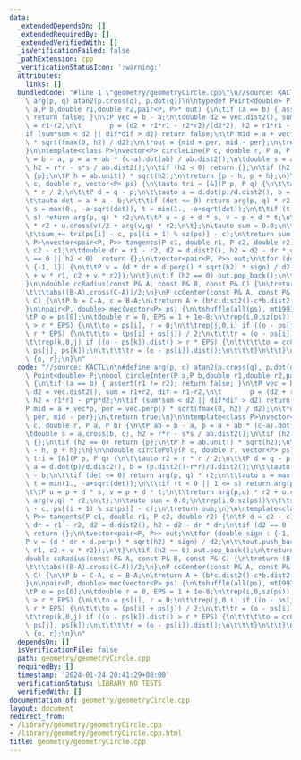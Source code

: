 ```yaml
---
data:
  _extendedDependsOn: []
  _extendedRequiredBy: []
  _extendedVerifiedWith: []
  _isVerificationFailed: false
  _pathExtension: cpp
  _verificationStatusIcon: ':warning:'
  attributes:
    links: []
  bundledCode: "#line 1 \"geometry/geometryCircle.cpp\"\n//source: KACTL\n\n#define\
    \ arg(p, q) atan2(p.cross(q), p.dot(q))\n\ntypedef Point<double> P;\nbool circleInter(P\
    \ a,P b,double r1,double r2,pair<P, P>* out) {\n\tif (a == b) { assert(r1 != r2);\
    \ return false; }\n\tP vec = b - a;\n\tdouble d2 = vec.dist2(), sum = r1+r2, dif\
    \ = r1-r2,\n\t       p = (d2 + r1*r1 - r2*r2)/(d2*2), h2 = r1*r1 - p*p*d2;\n\t\
    if (sum*sum < d2 || dif*dif > d2) return false;\n\tP mid = a + vec*p, per = vec.perp()\
    \ * sqrt(fmax(0, h2) / d2);\n\t*out = {mid + per, mid - per};\n\treturn true;\n\
    }\n\ntemplate<class P>\nvector<P> circleLine(P c, double r, P a, P b) {\n\tP ab\
    \ = b - a, p = a + ab * (c-a).dot(ab) / ab.dist2();\n\tdouble s = a.cross(b, c),\
    \ h2 = r*r - s*s / ab.dist2();\n\tif (h2 < 0) return {};\n\tif (h2 == 0) return\
    \ {p};\n\tP h = ab.unit() * sqrt(h2);\n\treturn {p - h, p + h};\n}\n\ndouble circlePoly(P\
    \ c, double r, vector<P> ps) {\n\tauto tri = [&](P p, P q) {\n\t\tauto r2 = r\
    \ * r / 2;\n\t\tP d = q - p;\n\t\tauto a = d.dot(p)/d.dist2(), b = (p.dist2()-r*r)/d.dist2();\n\
    \t\tauto det = a * a - b;\n\t\tif (det <= 0) return arg(p, q) * r2;\n\t\tauto\
    \ s = max(0., -a-sqrt(det)), t = min(1., -a+sqrt(det));\n\t\tif (t < 0 || 1 <=\
    \ s) return arg(p, q) * r2;\n\t\tP u = p + d * s, v = p + d * t;\n\t\treturn arg(p,u)\
    \ * r2 + u.cross(v)/2 + arg(v,q) * r2;\n\t};\n\tauto sum = 0.0;\n\trep(i,0,sz(ps))\n\
    \t\tsum += tri(ps[i] - c, ps[(i + 1) % sz(ps)] - c);\n\treturn sum;\n}\n\ntemplate<class\
    \ P>\nvector<pair<P, P>> tangents(P c1, double r1, P c2, double r2) {\n\tP d =\
    \ c2 - c1;\n\tdouble dr = r1 - r2, d2 = d.dist2(), h2 = d2 - dr * dr;\n\tif (d2\
    \ == 0 || h2 < 0)  return {};\n\tvector<pair<P, P>> out;\n\tfor (double sign :\
    \ {-1, 1}) {\n\t\tP v = (d * dr + d.perp() * sqrt(h2) * sign) / d2;\n\t\tout.push_back({c1\
    \ + v * r1, c2 + v * r2});\n\t}\n\tif (h2 == 0) out.pop_back();\n\treturn out;\n\
    }\n\ndouble ccRadius(const P& A, const P& B, const P& C) {\n\treturn (B-A).dist()*(C-B).dist()*(A-C).dist()/\n\
    \t\t\tabs((B-A).cross(C-A))/2;\n}\nP ccCenter(const P& A, const P& B, const P&\
    \ C) {\n\tP b = C-A, c = B-A;\n\treturn A + (b*c.dist2()-c*b.dist2()).perp()/b.cross(c)/2;\n\
    }\n\npair<P, double> mec(vector<P> ps) {\n\tshuffle(all(ps), mt19937(time(0)));\n\
    \tP o = ps[0];\n\tdouble r = 0, EPS = 1 + 1e-8;\n\trep(i,0,sz(ps)) if ((o - ps[i]).dist()\
    \ > r * EPS) {\n\t\to = ps[i], r = 0;\n\t\trep(j,0,i) if ((o - ps[j]).dist() >\
    \ r * EPS) {\n\t\t\to = (ps[i] + ps[j]) / 2;\n\t\t\tr = (o - ps[i]).dist();\n\t\
    \t\trep(k,0,j) if ((o - ps[k]).dist() > r * EPS) {\n\t\t\t\to = ccCenter(ps[i],\
    \ ps[j], ps[k]);\n\t\t\t\tr = (o - ps[i]).dist();\n\t\t\t}\n\t\t}\n\t}\n\treturn\
    \ {o, r};\n}\n"
  code: "//source: KACTL\n\n#define arg(p, q) atan2(p.cross(q), p.dot(q))\n\ntypedef\
    \ Point<double> P;\nbool circleInter(P a,P b,double r1,double r2,pair<P, P>* out)\
    \ {\n\tif (a == b) { assert(r1 != r2); return false; }\n\tP vec = b - a;\n\tdouble\
    \ d2 = vec.dist2(), sum = r1+r2, dif = r1-r2,\n\t       p = (d2 + r1*r1 - r2*r2)/(d2*2),\
    \ h2 = r1*r1 - p*p*d2;\n\tif (sum*sum < d2 || dif*dif > d2) return false;\n\t\
    P mid = a + vec*p, per = vec.perp() * sqrt(fmax(0, h2) / d2);\n\t*out = {mid +\
    \ per, mid - per};\n\treturn true;\n}\n\ntemplate<class P>\nvector<P> circleLine(P\
    \ c, double r, P a, P b) {\n\tP ab = b - a, p = a + ab * (c-a).dot(ab) / ab.dist2();\n\
    \tdouble s = a.cross(b, c), h2 = r*r - s*s / ab.dist2();\n\tif (h2 < 0) return\
    \ {};\n\tif (h2 == 0) return {p};\n\tP h = ab.unit() * sqrt(h2);\n\treturn {p\
    \ - h, p + h};\n}\n\ndouble circlePoly(P c, double r, vector<P> ps) {\n\tauto\
    \ tri = [&](P p, P q) {\n\t\tauto r2 = r * r / 2;\n\t\tP d = q - p;\n\t\tauto\
    \ a = d.dot(p)/d.dist2(), b = (p.dist2()-r*r)/d.dist2();\n\t\tauto det = a * a\
    \ - b;\n\t\tif (det <= 0) return arg(p, q) * r2;\n\t\tauto s = max(0., -a-sqrt(det)),\
    \ t = min(1., -a+sqrt(det));\n\t\tif (t < 0 || 1 <= s) return arg(p, q) * r2;\n\
    \t\tP u = p + d * s, v = p + d * t;\n\t\treturn arg(p,u) * r2 + u.cross(v)/2 +\
    \ arg(v,q) * r2;\n\t};\n\tauto sum = 0.0;\n\trep(i,0,sz(ps))\n\t\tsum += tri(ps[i]\
    \ - c, ps[(i + 1) % sz(ps)] - c);\n\treturn sum;\n}\n\ntemplate<class P>\nvector<pair<P,\
    \ P>> tangents(P c1, double r1, P c2, double r2) {\n\tP d = c2 - c1;\n\tdouble\
    \ dr = r1 - r2, d2 = d.dist2(), h2 = d2 - dr * dr;\n\tif (d2 == 0 || h2 < 0) \
    \ return {};\n\tvector<pair<P, P>> out;\n\tfor (double sign : {-1, 1}) {\n\t\t\
    P v = (d * dr + d.perp() * sqrt(h2) * sign) / d2;\n\t\tout.push_back({c1 + v *\
    \ r1, c2 + v * r2});\n\t}\n\tif (h2 == 0) out.pop_back();\n\treturn out;\n}\n\n\
    double ccRadius(const P& A, const P& B, const P& C) {\n\treturn (B-A).dist()*(C-B).dist()*(A-C).dist()/\n\
    \t\t\tabs((B-A).cross(C-A))/2;\n}\nP ccCenter(const P& A, const P& B, const P&\
    \ C) {\n\tP b = C-A, c = B-A;\n\treturn A + (b*c.dist2()-c*b.dist2()).perp()/b.cross(c)/2;\n\
    }\n\npair<P, double> mec(vector<P> ps) {\n\tshuffle(all(ps), mt19937(time(0)));\n\
    \tP o = ps[0];\n\tdouble r = 0, EPS = 1 + 1e-8;\n\trep(i,0,sz(ps)) if ((o - ps[i]).dist()\
    \ > r * EPS) {\n\t\to = ps[i], r = 0;\n\t\trep(j,0,i) if ((o - ps[j]).dist() >\
    \ r * EPS) {\n\t\t\to = (ps[i] + ps[j]) / 2;\n\t\t\tr = (o - ps[i]).dist();\n\t\
    \t\trep(k,0,j) if ((o - ps[k]).dist() > r * EPS) {\n\t\t\t\to = ccCenter(ps[i],\
    \ ps[j], ps[k]);\n\t\t\t\tr = (o - ps[i]).dist();\n\t\t\t}\n\t\t}\n\t}\n\treturn\
    \ {o, r};\n}\n"
  dependsOn: []
  isVerificationFile: false
  path: geometry/geometryCircle.cpp
  requiredBy: []
  timestamp: '2024-01-24 20:41:29+08:00'
  verificationStatus: LIBRARY_NO_TESTS
  verifiedWith: []
documentation_of: geometry/geometryCircle.cpp
layout: document
redirect_from:
- /library/geometry/geometryCircle.cpp
- /library/geometry/geometryCircle.cpp.html
title: geometry/geometryCircle.cpp
---
```

